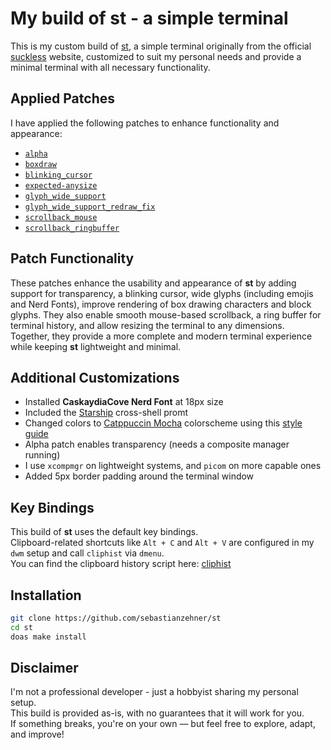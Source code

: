 # My build of st - a simple terminal

This is my custom build of [st](https://st.suckless.org/), a simple terminal originally from the official [suckless](https://suckless.org/) website, customized to suit my personal needs and provide a minimal terminal with all necessary functionality.

## Applied Patches

I have applied the following patches to enhance functionality and appearance:

- [`alpha`](https://st.suckless.org/patches/alpha/)
- [`boxdraw`](https://st.suckless.org/patches/boxdraw/)
- [`blinking_cursor`](https://st.suckless.org/patches/blinking_cursor/)
- [`expected-anysize`](https://st.suckless.org/patches/anysize/)
- [`glyph_wide_support`](https://st.suckless.org/patches/glyph_wide_support/)
- [`glyph_wide_support_redraw_fix`](https://github.com/LukeSmithxyz/st/pull/349)
- [`scrollback_mouse`](https://st.suckless.org/patches/scrollback/)
- [`scrollback_ringbuffer`](https://st.suckless.org/patches/scrollback/)

## Patch Functionality

These patches enhance the usability and appearance of **st** by adding support for transparency, a blinking cursor, wide glyphs (including emojis and Nerd Fonts), improve rendering of box drawing characters and block glyphs. They also enable smooth mouse-based scrollback, a ring buffer for terminal history, and allow resizing the terminal to any dimensions. Together, they provide a more complete and modern terminal experience while keeping **st** lightweight and minimal.

## Additional Customizations

- Installed **CaskaydiaCove Nerd Font** at 18px size
- Included the [Starship](https://starship.rs/) cross-shell promt
- Changed colors to [Catppuccin Mocha](https://github.com/catppuccin/catppuccin) colorscheme using this [style guide](https://github.com/catppuccin/catppuccin/blob/main/docs/style-guide.md)
- Alpha patch enables transparency (needs a composite manager running)
- I use `xcompmgr` on lightweight systems, and `picom` on more capable ones
- Added 5px border padding around the terminal window

## Key Bindings

This build of **st** uses the default key bindings.  
Clipboard-related shortcuts like `Alt + C` and `Alt + V` are configured in my `dwm` setup and call `cliphist` via `dmenu`.  
You can find the clipboard history script here: [cliphist](https://github.com/sebastianzehner/cliphist)

## Installation

```bash
git clone https://github.com/sebastianzehner/st
cd st
doas make install
```

## Disclaimer

I'm not a professional developer - just a hobbyist sharing my personal setup.  
This build is provided as-is, with no guarantees that it will work for you.  
If something breaks, you're on your own — but feel free to explore, adapt, and improve!
